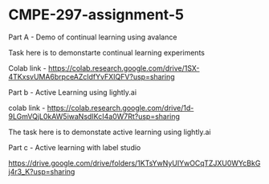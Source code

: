 # CMPE-297-assignment-5


Part A - Demo of continual learning using avalance

Task here is to demonstarte continual learning experiments

Colab link - https://colab.research.google.com/drive/1SX-4TKxsvUMA6brpceAZcldfYvFXIQFV?usp=sharing

Part b - Active Learning using lightly.ai

colab link - https://colab.research.google.com/drive/1d-9LGmVQjL0kAW5iwaNsdIKcI4a0W7Rt?usp=sharing

The task here is to demonstate active learning using lightly.ai

Part c - Active learning with label studio

https://drive.google.com/drive/folders/1KTsYwNyUIYwOCqTZJXU0WYcBkGj4r3_K?usp=sharing
